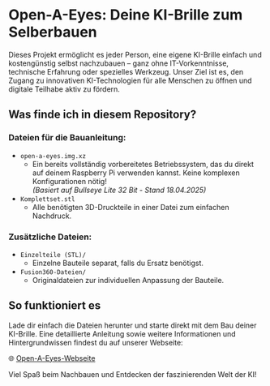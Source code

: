# Open-A-Eyes: Deine KI-Brille zum Selberbauen

Dieses Projekt ermöglicht es jeder Person, eine eigene KI-Brille einfach und kostengünstig selbst nachzubauen – ganz ohne IT-Vorkenntnisse, technische Erfahrung oder spezielles Werkzeug. Unser Ziel ist es, den Zugang zu innovativen KI-Technologien für alle Menschen zu öffnen und digitale Teilhabe aktiv zu fördern.

## Was finde ich in diesem Repository?

### Dateien für die Bauanleitung:

- `open-a-eyes.img.xz`
  - Ein bereits vollständig vorbereitetes Betriebssystem, das du direkt auf deinem Raspberry Pi verwenden kannst. Keine komplexen Konfigurationen nötig! <br>_(Basiert auf Bullseye Lite 32 Bit - Stand 18.04.2025)_
- `Komplettset.stl`
  - Alle benötigten 3D-Druckteile in einer Datei zum einfachen Nachdruck.

### Zusätzliche Dateien:

- `Einzelteile (STL)/`
  - Einzelne Bauteile separat, falls du Ersatz benötigst.
- `Fusion360-Dateien/`
  - Originaldateien zur individuellen Anpassung der Bauteile.

## So funktioniert es

Lade dir einfach die Dateien herunter und starte direkt mit dem Bau deiner KI-Brille. Eine detaillierte Anleitung sowie weitere Informationen und Hintergrundwissen findest du auf unserer Webseite:

🌐 [Open-A-Eyes-Webseite](https://v0-open-a-eyes.vercel.app/)

Viel Spaß beim Nachbauen und Entdecken der faszinierenden Welt der KI!

